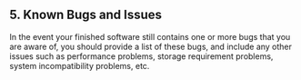 <h2>5. Known Bugs and Issues</h2>
In the event your finished software still contains one or more bugs that you are aware of, you should provide a list of these bugs, and include any other issues such as performance problems, storage requirement problems, system incompatibility problems, etc.